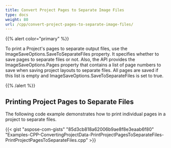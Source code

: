 ```yaml
---
title: Convert Project Pages to Separate Image Files
type: docs
weight: 80
url: /cpp/convert-project-pages-to-separate-image-files/
---
```


{{% alert color="primary" %}} 

To print a Project's pages to separate output files, use the ImageSaveOptions.SaveToSeparateFiles property. It specifies whether to save pages to separate files or not. Also, the API provides the ImageSaveOptions.Pages property that contains a list of page numbers to save when saving project layouts to separate files. All pages are saved if this list is empty and ImageSaveOptions.SaveToSeparateFiles is set to true.

{{% /alert %}} 
## **Printing Project Pages to Separate Files**
The following code example demonstrates how to print individual pages in a project to separate files.

{{< gist "aspose-com-gists" "85d3cb818a62006b9ae8f8e3eaab6f80" "Examples-CPP-ConvertingProjectData-PrintProjectPagesToSeparateFiles-PrintProjectPagesToSeparateFiles.cpp" >}}
